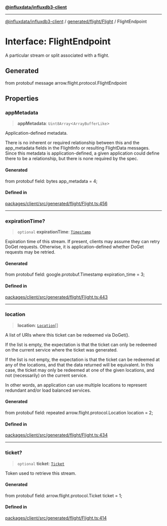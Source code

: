 [**@influxdata/influxdb3-client**](../../../../index.md)

***

[@influxdata/influxdb3-client](../../../../modules.md) / [generated/flight/Flight](../index.md) / FlightEndpoint

# Interface: FlightEndpoint

A particular stream or split associated with a flight.

## Generated

from protobuf message arrow.flight.protocol.FlightEndpoint

## Properties

### appMetadata

> **appMetadata**: `Uint8Array`\<`ArrayBufferLike`\>

Application-defined metadata.

There is no inherent or required relationship between this
and the app_metadata fields in the FlightInfo or resulting
FlightData messages. Since this metadata is application-defined,
a given application could define there to be a relationship,
but there is none required by the spec.

#### Generated

from protobuf field: bytes app_metadata = 4;

#### Defined in

[packages/client/src/generated/flight/Flight.ts:456](https://github.com/InfluxCommunity/influxdb3-js/blob/6328be2232de5032f7226e569b6b0154d8900f73/packages/client/src/generated/flight/Flight.ts#L456)

***

### expirationTime?

> `optional` **expirationTime**: [`Timestamp`](../../google/protobuf/timestamp/interfaces/Timestamp.md)

Expiration time of this stream. If present, clients may assume
they can retry DoGet requests. Otherwise, it is
application-defined whether DoGet requests may be retried.

#### Generated

from protobuf field: google.protobuf.Timestamp expiration_time = 3;

#### Defined in

[packages/client/src/generated/flight/Flight.ts:443](https://github.com/InfluxCommunity/influxdb3-js/blob/6328be2232de5032f7226e569b6b0154d8900f73/packages/client/src/generated/flight/Flight.ts#L443)

***

### location

> **location**: [`Location`](Location.md)[]

A list of URIs where this ticket can be redeemed via DoGet().

If the list is empty, the expectation is that the ticket can only
be redeemed on the current service where the ticket was
generated.

If the list is not empty, the expectation is that the ticket can
be redeemed at any of the locations, and that the data returned
will be equivalent. In this case, the ticket may only be redeemed
at one of the given locations, and not (necessarily) on the
current service.

In other words, an application can use multiple locations to
represent redundant and/or load balanced services.

#### Generated

from protobuf field: repeated arrow.flight.protocol.Location location = 2;

#### Defined in

[packages/client/src/generated/flight/Flight.ts:434](https://github.com/InfluxCommunity/influxdb3-js/blob/6328be2232de5032f7226e569b6b0154d8900f73/packages/client/src/generated/flight/Flight.ts#L434)

***

### ticket?

> `optional` **ticket**: [`Ticket`](Ticket.md)

Token used to retrieve this stream.

#### Generated

from protobuf field: arrow.flight.protocol.Ticket ticket = 1;

#### Defined in

[packages/client/src/generated/flight/Flight.ts:414](https://github.com/InfluxCommunity/influxdb3-js/blob/6328be2232de5032f7226e569b6b0154d8900f73/packages/client/src/generated/flight/Flight.ts#L414)
